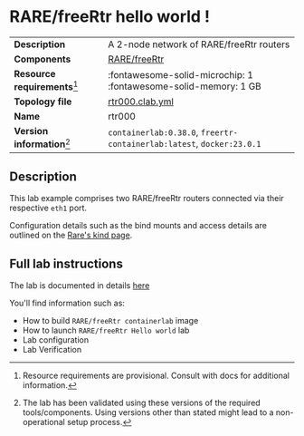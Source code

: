 # RARE/freeRtr hello world !

|                               |                                                                      |
| ----------------------------- | -------------------------------------------------------------------- |
| **Description**               | A 2-node network of RARE/freeRtr routers                            |
| **Components**                | [RARE/freeRtr](http://docs.freertr.org)             |
| **Resource requirements**[^1] | :fontawesome-solid-microchip: 1 <br/>:fontawesome-solid-memory: 1 GB  |
| **Topology file**             | [rtr000.clab.yml][topofile]                                           |
| **Name**                      | rtr000                                                               |
| **Version information**[^2]   | `containerlab:0.38.0`, `freertr-containerlab:latest`, `docker:23.0.1`  |

## Description

This lab example comprises two RARE/freeRtr routers connected via their respective `eth1` port.

Configuration details such as the bind mounts and access details are outlined on the [Rare's kind page](../manual/kinds/rare-freertr.md).

[topofile]: https://github.com/srl-labs/containerlab/tree/main/lab-examples/rtr/000/rtr000.clab.yml

## Full lab instructions

The lab is documented in details [here](https://github.com/rare-freertr/freeRtr-containerlab/blob/main/README.md)

You'll find information such as:

* How to build `RARE/freeRtr containerlab` image
* How to launch `RARE/freeRtr Hello world` lab
* Lab configuration
* Lab Verification

[^1]: Resource requirements are provisional. Consult with docs for additional information.
[^2]: The lab has been validated using these versions of the required tools/components. Using versions other than stated might lead to a non-operational setup process.
